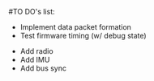 #TO DO's list:
<!-- - Test mbed CAN filter -->
<!-- - Add tickers and ISR's stubs -->
<!-- - Create and test state machine -->
<!-- - Create data structure -->
- Implement data packet formation
- Test firmware timing (w/ debug state)
<!-- - Add interrupt I/O processing (RPM and SPEED) -->
<!-- - Add analog I/O and implementations -->
- Add radio
- Add IMU
- Add bus sync
